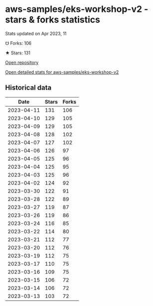 # aws-samples/eks-workshop-v2 - stars & forks statistics

Stats updated on Apr 2023, 11

☋ Forks: 106

★ Stars: 131

[Open repository](https://github.com/aws-samples/eks-workshop-v2)

[Open detailed stats for aws-samples/eks-workshop-v2](https://reviewgithub.com/rep/aws-samples/eks-workshop-v2)

## Historical data
| Date | Stars | Forks |
|------|-------|-------|
| 2023-04-11 | 131 | 106 | 
| 2023-04-10 | 129 | 105 | 
| 2023-04-09 | 129 | 105 | 
| 2023-04-08 | 128 | 102 | 
| 2023-04-07 | 127 | 102 | 
| 2023-04-06 | 126 | 97 | 
| 2023-04-05 | 125 | 96 | 
| 2023-04-04 | 125 | 95 | 
| 2023-04-03 | 125 | 96 | 
| 2023-04-02 | 124 | 92 | 
| 2023-03-30 | 122 | 91 | 
| 2023-03-28 | 122 | 89 | 
| 2023-03-27 | 119 | 87 | 
| 2023-03-26 | 119 | 86 | 
| 2023-03-24 | 116 | 85 | 
| 2023-03-22 | 114 | 80 | 
| 2023-03-21 | 112 | 77 | 
| 2023-03-20 | 112 | 76 | 
| 2023-03-19 | 112 | 75 | 
| 2023-03-17 | 110 | 75 | 
| 2023-03-16 | 109 | 75 | 
| 2023-03-15 | 106 | 72 | 
| 2023-03-14 | 106 | 72 | 
| 2023-03-13 | 103 | 72 | 

